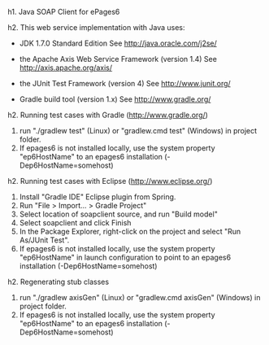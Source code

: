 h1. Java SOAP Client for ePages6

h2. This web service implementation with Java uses:

- JDK 1.7.0 Standard Edition
  See http://java.oracle.com/j2se/

- the Apache Axis Web Service Framework (version 1.4)
  See http://axis.apache.org/axis/

- the JUnit Test Framework (version 4)
  See http://www.junit.org/

- Gradle build tool (version 1.x)
  See http://www.gradle.org/

h2. Running test cases with Gradle (http://www.gradle.org/)

1. run "./gradlew test" (Linux) or "gradlew.cmd test" (Windows) in project folder.
2. If epages6 is not installed locally, use the
   system property "ep6HostName" to an epages6 installation (-Dep6HostName=somehost)

h2. Running test cases with Eclipse (http://www.eclipse.org/)

1. Install "Gradle IDE" Eclipse plugin from Spring.
2. Run "File > Import... > Gradle Project"
3. Select location of soapclient source, and run "Build model"
4. Select soapclient and click Finish
5. In the Package Explorer, right-click on the project
   and select "Run As/JUnit Test".
6. If epages6 is not installed locally, use the 
   system property "ep6HostName" in launch configuration to point 
   to an epages6 installation (-Dep6HostName=somehost)

h2. Regenerating stub classes

1. run "./gradlew axisGen" (Linux) or "gradlew.cmd axisGen" (Windows) in project folder.
2. If epages6 is not installed locally, use the
   system property "ep6HostName" to an epages6 installation (-Dep6HostName=somehost)
